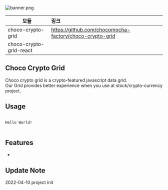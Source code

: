 <img src="https://github.com/chocomocha-factory/choco-crypto-grid/blob/main/crypto-grid-banner-1.png?raw=true" title="px(픽셀) 크기 설정" alt="banner.png"></img><br/>


|모듈|링크|
|------|:---|
|choco-crypto-grid|https://github.com/chocomocha-factory/choco-crypto-grid|
|choco-crypto-grid-react||


## Choco Crypto Grid
Choco crypto grid is a crypto-featured javascript data grid.  
Our Grid provides better experience when you use at stock/crypto-currency project.

## Usage
<pre>
<code>
Hello World!
</code>
</pre>


## Features
- 


## Update Note 
2022-04-10 project init 

